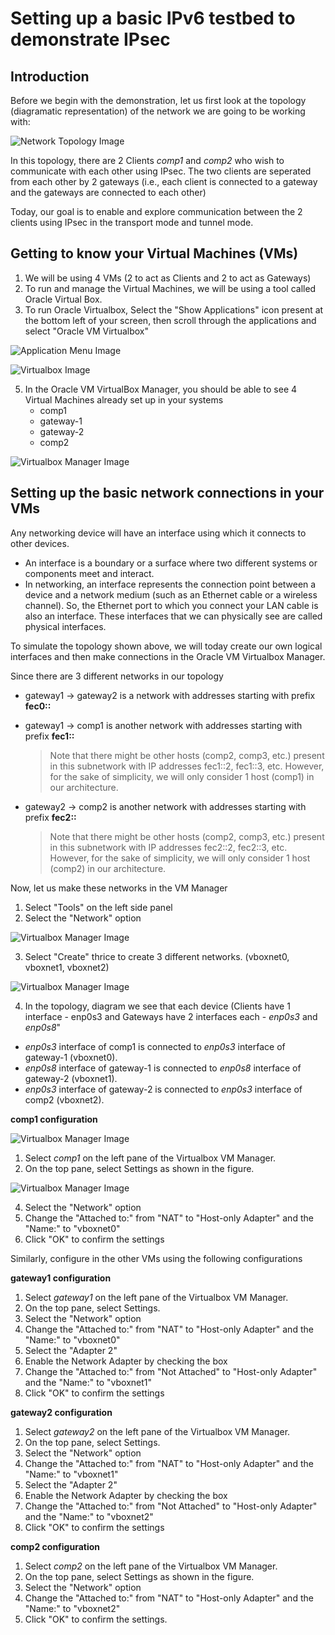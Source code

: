 # Setting up a basic IPv6 testbed to demonstrate IPsec
## Introduction
Before we begin with the demonstration, let us first look at the topology (diagramatic representation) of the network we are going to be working with:

![Network Topology Image](/IPSec/images/topology.png)

In this topology, there are 2 Clients *comp1* and *comp2* who wish to communicate with each other using IPsec. The two clients are seperated from each other by 2 gateways (i.e., each client is connected to a gateway and the gateways are connected to each other)

Today, our goal is to enable and explore communication between the 2 clients using IPsec in the transport mode and tunnel mode. 

## Getting to know your Virtual Machines (VMs)
1. We will be using 4 VMs (2 to act as Clients and 2 to act as Gateways)
2. To run and manage the Virtual Machines, we will be using a tool called Oracle Virtual Box.
3. To run Oracle Virtualbox, Select the "Show Applications" icon present at the bottom left of your screen, then scroll through the applications and select "Oracle VM Virtualbox"

![Application Menu Image](/IPSec/images/Application-Menu.png)

![Virtualbox Image](/IPSec/images/Virtualbox.png)

5. In the Oracle VM VirtualBox Manager, you should be able to see 4 Virtual Machines already set up in your systems
   - comp1
   - gateway-1
   - gateway-2
   - comp2

![Virtualbox Manager Image](/IPSec/images/vmMenu.png)

## Setting up the basic network connections in your VMs
Any networking device will have an interface using which it connects to other devices. 
- An interface is a boundary or a surface where two different systems or components meet and interact.
- In networking, an interface represents the connection point between a device and a network medium (such as an Ethernet cable or a wireless channel).
So, the Ethernet port to which you connect your LAN cable is also an interface. These interfaces that we can physically see are called physical interfaces.

To simulate the topology shown above, we will today create our own logical interfaces and then make connections in the Oracle VM Virtualbox Manager.

Since there are 3 different networks in our topology 
   - gateway1 -> gateway2 is a network with addresses starting with prefix **fec0::**
   - gateway1 -> comp1 is another network with addresses starting with prefix **fec1::**
     
     > Note that there might be other hosts (comp2, comp3, etc.) present in this subnetwork with IP addresses fec1::2, fec1::3, etc. However, for the sake of simplicity, we will only consider 1 host (comp1) in our architecture.
     
   - gateway2 -> comp2 is another network with addresses starting with prefix **fec2::**

     > Note that there might be other hosts (comp2, comp3, etc.) present in this subnetwork with IP addresses fec2::2, fec2::3, etc. However, for the sake of simplicity, we will only consider 1 host (comp2) in our architecture.

Now, let us make these networks in the VM Manager

   1. Select "Tools" on the left side panel
   2. Select the "Network" option

   ![Virtualbox Manager Image](/IPSec/images/network2.png)

   3. Select "Create" thrice to create 3 different networks. (vboxnet0, vboxnet1, vboxnet2)

   ![Virtualbox Manager Image](/IPSec/images/network3.png)

   4. In the topology, diagram we see that each device (Clients have 1 interface - enp0s3 and Gateways have 2 interfaces each - *enp0s3* and *enp0s8*"
   - *enp0s3* interface of comp1 is connected to *enp0s3* interface of gateway-1 (vboxnet0). 
   - *enp0s8* interface of gateway-1 is connected to *enp0s8* interface of gateway-2 (vboxnet1). 
   - *enp0s3* interface of gateway-2 is connected to *enp0s3* interface of comp2 (vboxnet2).

   **comp1 configuration**
   
   ![Virtualbox Manager Image](/IPSec/images/network1.png)
   
   1. Select *comp1* on the left pane of the Virtualbox VM Manager.
   2. On the top pane, select Settings as shown in the figure.

   ![Virtualbox Manager Image](/IPSec/images/network4.png)

   4. Select the "Network" option
   5. Change the "Attached to:" from "NAT" to "Host-only Adapter" and the "Name:" to "vboxnet0"
   6. Click "OK" to confirm the settings

   Similarly, configure in the other VMs using the following configurations
      
   **gateway1 configuration**
   1. Select *gateway1* on the left pane of the Virtualbox VM Manager.
   2. On the top pane, select Settings.
   3. Select the "Network" option
   4. Change the "Attached to:" from "NAT" to "Host-only Adapter" and the "Name:" to "vboxnet0"
   5. Select the "Adapter 2"
   6. Enable the Network Adapter by checking the box
   7. Change the "Attached to:" from "Not Attached" to "Host-only Adapter" and the "Name:" to "vboxnet1"
   8. Click "OK" to confirm the settings
    
   **gateway2 configuration**
   1. Select *gateway2* on the left pane of the Virtualbox VM Manager.
   2. On the top pane, select Settings.
   3. Select the "Network" option
   4. Change the "Attached to:" from "NAT" to "Host-only Adapter" and the "Name:" to "vboxnet1"
   5. Select the "Adapter 2"
   6. Enable the Network Adapter by checking the box
   7. Change the "Attached to:" from "Not Attached" to "Host-only Adapter" and the "Name:" to "vboxnet2"
   8. Click "OK" to confirm the settings
    
   **comp2 configuration**
   1. Select *comp2* on the left pane of the Virtualbox VM Manager.
   2. On the top pane, select Settings as shown in the figure.
   3. Select the "Network" option
   4. Change the "Attached to:" from "NAT" to "Host-only Adapter" and the "Name:" to "vboxnet2"
   5. Click "OK" to confirm the settings.

